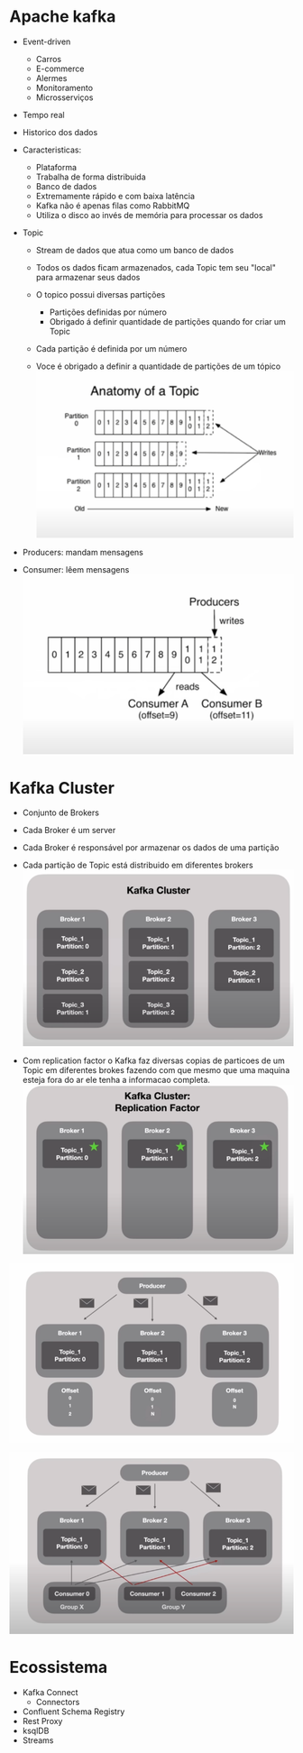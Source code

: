 # Apache kafka
- Event-driven
  - Carros
  - E-commerce
  - Alermes
  - Monitoramento
  - Microsserviços
- Tempo real
- Historico dos dados 
- Caracteristicas:
    - Plataforma
    - Trabalha de forma distribuida
    - Banco de dados
    - Extremamente rápido e com baixa latência
    - Kafka não é apenas filas como RabbitMQ
    - Utiliza o disco ao invés de memória para processar os dados  
- Topic
    - Stream de dados que atua como um banco de dados
    - Todos os dados ficam armazenados, cada Topic tem seu "local" para armazenar seus dados
    - O topico possui diversas partições
      - Partições definidas por número
      - Obrigado á definir quantidade de partições quando for criar um Topic

    - Cada partição é definida por um número
    - Voce é obrigado a definir a quantidade de partições de um tópico
![](./anatomy_topic.png)

- Producers: mandam mensagens
- Consumer: lêem mensagens
![](./producer_consumer.png)

# Kafka Cluster
- Conjunto de Brokers
- Cada Broker é um server
- Cada Broker é responsável por armazenar os dados de uma partição
- Cada partição de Topic está distribuido em diferentes brokers
![](./kafka_clusters.png)

- Com replication factor o Kafka faz diversas copias de particoes de um Topic em diferentes brokes fazendo com que mesmo que uma maquina esteja fora do ar ele tenha a informacao completa.
![](./kafka_cluster2.png)

![](./kafka_broker3.png)

![](./kafka_cluster4.png)

# Ecossistema
- Kafka Connect
    - Connectors
- Confluent Schema Registry
- Rest Proxy
- ksqlDB
- Streams
